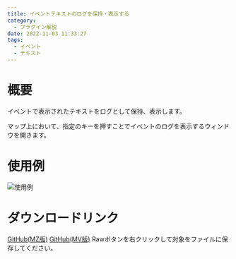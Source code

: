 ```yaml
---
title: イベントテキストのログを保持・表示する
category:
  - プラグイン解説
date: 2022-11-03 11:33:27
tags:
  - イベント
  - テキスト
---
```


# 概要

イベントで表示されたテキストをログとして保持、表示します。

マップ上において、指定のキーを押すことでイベントのログを表示するウィンドウを開きます。

# 使用例

![使用例](text-log.png "使用例")

# ダウンロードリンク

[GitHub(MZ版)](https://github.com/elleonard/DarkPlasma-MZ-Plugins/blob/release/DarkPlasma_TextLog.js)
[GitHub(MV版)](https://github.com/elleonard/DarkPlasma-MV-Plugins/blob/release/DarkPlasma_TextLog.js)
Rawボタンを右クリックして対象をファイルに保存してください。
